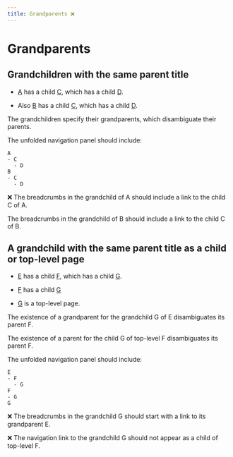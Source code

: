 ```yaml
---
title: Grandparents ❌
---
```


# Grandparents

## Grandchildren with the same parent title

- [A](a.html) has a child [C](ac.html), which has a child [D](acd.html).
  
- Also [B](b.html) has a child [C](bc.html), which has a child [D](bcd.html).

The grandchildren specify their grandparents, which disambiguate their parents.

The unfolded navigation panel should include:

```
A
- C
  - D
B
- C
  - D
```

❌ The breadcrumbs in the grandchild of A should include a link to the child C of A.

The breadcrumbs in the grandchild of B should include a link to the child C of B.

## A grandchild with the same parent title as a child or top-level page

- [E](e.html) has a child [F](ef.html), which has a child [G](efg.html).

- [F](f.html) has a child [G](fg.html)

- [G](g.html) is a top-level page.

The existence of a grandparent for the grandchild G of E disambiguates its parent F.

The existence of a parent for the child G of top-level F disambiguates its parent F.

The unfolded navigation panel should include:

```
E
- F
  - G
F
- G
G
```

❌ The breadcrumbs in the grandchild G should start with a link to its grandparent E.

❌ The navigation link to the grandchild G should not appear as a child of top-level F.
